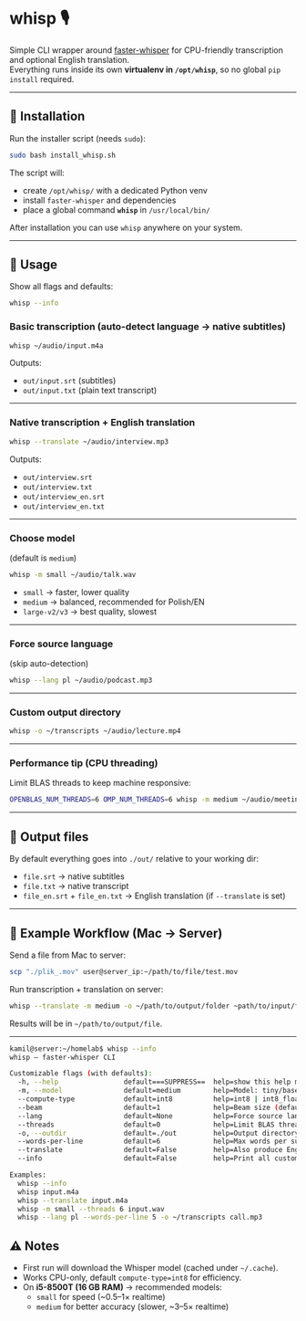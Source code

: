 # whisp 🎙️  
Simple CLI wrapper around [faster-whisper](https://github.com/SYSTRAN/faster-whisper) for CPU-friendly transcription and optional English translation.  
Everything runs inside its own **virtualenv in `/opt/whisp`**, so no global `pip install` required.  

---

## 🔧 Installation

Run the installer script (needs `sudo`):

```bash
sudo bash install_whisp.sh
```

The script will:  
- create `/opt/whisp/` with a dedicated Python venv  
- install `faster-whisper` and dependencies  
- place a global command **`whisp`** in `/usr/local/bin/`  

After installation you can use `whisp` anywhere on your system.

---

## 🚀 Usage

Show all flags and defaults:
```bash
whisp --info
```

### Basic transcription (auto-detect language → native subtitles)
```bash
whisp ~/audio/input.m4a
```
Outputs:  
- `out/input.srt` (subtitles)  
- `out/input.txt` (plain text transcript)  

---

### Native transcription + English translation
```bash
whisp --translate ~/audio/interview.mp3
```
Outputs:  
- `out/interview.srt`  
- `out/interview.txt`  
- `out/interview_en.srt`  
- `out/interview_en.txt`  

---

### Choose model
(default is `medium`)  
```bash
whisp -m small ~/audio/talk.wav
```

- `small` → faster, lower quality  
- `medium` → balanced, recommended for Polish/EN  
- `large-v2/v3` → best quality, slowest  

---

### Force source language
(skip auto-detection)
```bash
whisp --lang pl ~/audio/podcast.mp3
```

---

### Custom output directory
```bash
whisp -o ~/transcripts ~/audio/lecture.mp4
```

---

### Performance tip (CPU threading)
Limit BLAS threads to keep machine responsive:
```bash
OPENBLAS_NUM_THREADS=6 OMP_NUM_THREADS=6 whisp -m medium ~/audio/meeting.m4a
```

---

## 📂 Output files
By default everything goes into `./out/` relative to your working dir:  
- `file.srt` → native subtitles  
- `file.txt` → native transcript  
- `file_en.srt` + `file_en.txt` → English translation (if `--translate` is set)  

---

## 📝 Example Workflow (Mac → Server)

Send a file from Mac to server:
```bash
scp "./plik_.mov" user@server_ip:~/path/to/file/test.mov
```

Run transcription + translation on server:
```bash
whisp --translate -m medium -o ~/path/to/output/folder ~path/to/input/file/test_odcinek7.mov'
```

Results will be in `~/path/to/output/file`.

---
```bash
kamil@server:~/homelab$ whisp --info
whisp – faster-whisper CLI

Customizable flags (with defaults):
  -h, --help                default===SUPPRESS==  help=show this help message and exit
  -m, --model               default=medium        help=Model: tiny/base/small/medium/large-v2/large-v3 (default: medium)
  --compute-type            default=int8          help=int8 | int8_float16 | float16 | float32 (default: int8 for CPU)
  --beam                    default=1             help=Beam size (default: 1)
  --lang                    default=None          help=Force source language (e.g., 'pl', 'en'). Omit for auto-detect.
  --threads                 default=0             help=Limit BLAS threads; 0=auto (default: 0)
  -o, --outdir              default=./out         help=Output directory (default: ./out)
  --words-per-line          default=6             help=Max words per subtitle line (default: 6)
  --translate               default=False         help=Also produce English translation (SRT+TXT) in addition to native transcript.
  --info                    default=False         help=Print all customizable flags with defaults and exit.

Examples:
  whisp --info
  whisp input.m4a
  whisp --translate input.m4a
  whisp -m small --threads 6 input.wav
  whisp --lang pl --words-per-line 5 -o ~/transcripts call.mp3
```

## ⚠️ Notes
- First run will download the Whisper model (cached under `~/.cache`).
- Works CPU-only, default `compute-type=int8` for efficiency.
- On **i5-8500T (16 GB RAM)** → recommended models:  
  - `small` for speed (~0.5–1× realtime)  
  - `medium` for better accuracy (slower, ~3–5× realtime)  
